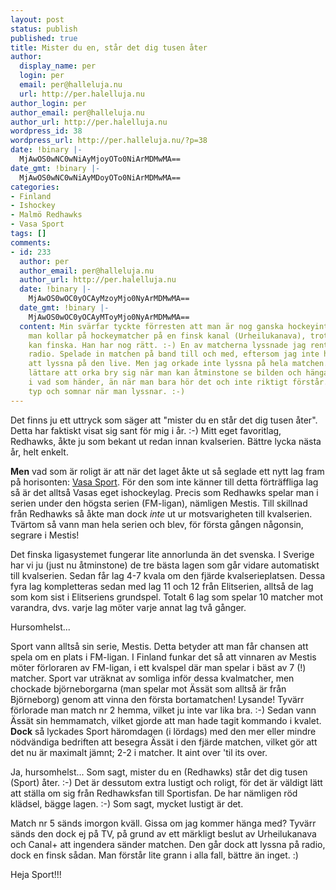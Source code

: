 ```yaml
---
layout: post
status: publish
published: true
title: Mister du en, står det dig tusen åter
author:
  display_name: per
  login: per
  email: per@halleluja.nu
  url: http://per.halelluja.nu
author_login: per
author_email: per@halleluja.nu
author_url: http://per.halelluja.nu
wordpress_id: 38
wordpress_url: http://per.halleluja.nu/?p=38
date: !binary |-
  MjAwOS0wNC0wNiAyMjoyOTo0NiArMDMwMA==
date_gmt: !binary |-
  MjAwOS0wNC0wNiAyMDoyOTo0NiArMDMwMA==
categories:
- Finland
- Ishockey
- Malmö Redhawks
- Vasa Sport
tags: []
comments:
- id: 233
  author: per
  author_email: per@halleluja.nu
  author_url: http://per.halelluja.nu
  date: !binary |-
    MjAwOS0wOC0yOCAyMzoyMjo0NyArMDMwMA==
  date_gmt: !binary |-
    MjAwOS0wOC0yOCAyMToyMjo0NyArMDMwMA==
  content: Min svärfar tyckte förresten att man är nog ganska hockeyintresserad om
    man kollar på hockeymatcher på en finsk kanal (Urheilukanava), trots att man inte
    kan finska. Han har nog rätt. :-) En av matcherna lyssnade jag rentav till på
    radio. Spelade in matchen på band till och med, eftersom jag inte hade möjlighet
    att lyssna på den live. Men jag orkade inte lyssna på hela matchen. Det är förstås
    lättare att orka bry sig när man kan åtminstone se bilden och hänga med någorlunda
    i vad som händer, än när man bara hör det och inte riktigt förstår... man sitter
    typ och somnar när man lyssnar. :-)
---
```

<p>Det finns ju ett uttryck som säger att "mister du en står det dig tusen åter". Detta har faktiskt visat sig sant för mig i år. :-) Mitt eget favoritlag, Redhawks, åkte ju som bekant ut redan innan kvalserien. Bättre lycka nästa år, helt enkelt.</p>
<p><strong>Men</strong> vad som är roligt är att när det laget åkte ut så seglade ett nytt lag fram på horisonten: <a href="http://www.vaasansport.fi">Vasa Sport</a>. För den som inte känner till detta förträffliga lag så är det alltså Vasas eget ishockeylag. Precis som Redhawks spelar man i serien under den högsta serien (FM-ligan), nämligen Mestis. Till skillnad från Redhawks så åkte man dock <em>inte</em> ut ur motsvarigheten till kvalserien. Tvärtom så vann man hela serien och blev, för första gången någonsin, segrare i Mestis!</p>
<p>Det finska ligasystemet fungerar lite annorlunda än det svenska. I Sverige har vi ju (just nu åtminstone) de tre bästa lagen som går vidare automatiskt till kvalserien. Sedan får lag 4-7 kvala om den fjärde kvalserieplatsen. Dessa fyra lag kompletteras sedan med lag 11 och 12 från Elitserien, alltså de lag som kom sist i Elitseriens grundspel. Totalt 6 lag som spelar 10 matcher mot varandra, dvs. varje lag möter varje annat lag två gånger.</p>
<p>Hursomhelst...</p>
<p>Sport vann alltså sin serie, Mestis. Detta betyder att man får chansen att spela om en plats i FM-ligan. I Finland funkar det så att vinnaren av Mestis möter förloraren av FM-ligan, i ett kvalspel där man spelar i bäst av 7 (!) matcher. Sport var uträknat av somliga inför dessa kvalmatcher, men chockade björneborgarna (man spelar mot Ässät som alltså är från Björneborg) genom att vinna den första bortamatchen! Lysande! Tyvärr förlorade man match nr 2 hemma, vilket ju inte var lika bra. :-) Sedan vann Ässät sin hemmamatch, vilket gjorde att man hade tagit kommando i kvalet. <strong>Dock</strong> så lyckades Sport häromdagen (i lördags) med den mer eller mindre nödvändiga bedriften att besegra Ässät i den fjärde matchen, vilket gör att det nu är maximalt jämnt; 2-2 i matcher. It aint over 'til its over.</p>
<p>Ja, hursomhelst... Som sagt, mister du en (Redhawks) står det dig tusen (Sport) åter. :-) Det är dessutom extra lustigt och roligt, för det är väldigt lätt att ställa om sig från Redhawksfan till Sportisfan. De har nämligen röd klädsel, bägge lagen. :-) Som sagt, mycket lustigt är det.</p>
<p>Match nr 5 sänds imorgon kväll. Gissa om jag kommer hänga med? Tyvärr sänds den dock ej på TV, på grund av ett märkligt beslut av Urheilukanava och Canal+ att ingendera sänder matchen. Den går dock att lyssna på radio, dock en finsk sådan. Man förstår lite grann i alla fall, bättre än inget. :)</p>
<p>Heja Sport!!!</p>

